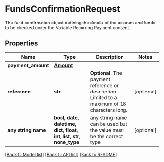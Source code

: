 # FundsConfirmationRequest

The fund confirmation object defining the details of the account and funds to be checked under the Variable Recurring Payment consent.

## Properties
Name | Type | Description | Notes
------------ | ------------- | ------------- | -------------
**payment_amount** | [**Amount**](Amount.md) |  | 
**reference** | **str** | __Optional__. The payment reference or description. Limited to a maximum of 18 characters long. | [optional] 
**any string name** | **bool, date, datetime, dict, float, int, list, str, none_type** | any string name can be used but the value must be the correct type | [optional]

[[Back to Model list]](../README.md#documentation-for-models) [[Back to API list]](../README.md#documentation-for-api-endpoints) [[Back to README]](../README.md)


